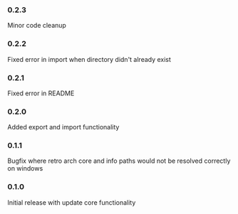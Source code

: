 ### 0.2.3
Minor code cleanup

### 0.2.2
Fixed error in import when directory didn't already exist

### 0.2.1
Fixed error in README

### 0.2.0
Added export and import functionality

### 0.1.1
Bugfix where retro arch core and info paths would not be resolved correctly on windows

### 0.1.0
Initial release with update core functionality
